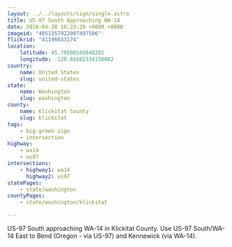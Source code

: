 ```yaml
---
layout: ../../layouts/sign/single.astro
title: US-97 South Approaching WA-14
date: 2018-04-30 16:23:29 +0000 +0000
imageid: "4851357922007497586"
flickrid: "41196033174"
location:
    latitude: 45.70500169848202
    longitude: -120.81602334150082
country:
    name: United States
    slug: united-states
state:
    name: Washington
    slug: washington
county:
    name: Klickitat County
    slug: klickitat
tags:
    - big-green-sign
    - intersection
highway:
    - wa14
    - us97
intersections:
    - highway1: wa14
      highway2: us97
statePages:
    - state/washington
countyPages:
    - state/washington/klickitat

---
```

US-97 South approaching WA-14 in Klickitat County.  Use US-97 South/WA-14 East to Bend (Oregon - via US-97) and Kennewick (via WA-14).